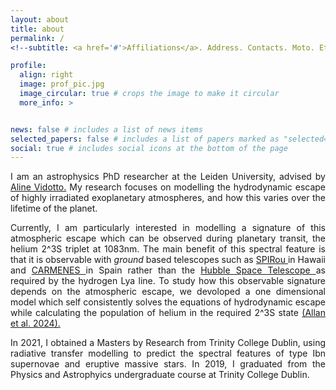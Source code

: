 ```yaml
---
layout: about
title: about
permalink: /
<!--subtitle: <a href='#'>Affiliations</a>. Address. Contacts. Moto. Etc.-->

profile:
  align: right
  image: prof_pic.jpg
  image_circular: true # crops the image to make it circular
  more_info: >


news: false # includes a list of news items
selected_papers: false # includes a list of papers marked as "selected={true}"
social: true # includes social icons at the bottom of the page
---
```



<p align="justify">
I am an astrophysics PhD researcher at the Leiden University, advised by <a href ="https://avidotto.github.io/"> Aline Vidotto.</a> My research focuses on modelling the hydrodynamic escape of highly irradiated exoplanetary atmospheres, and how this varies over the lifetime of the planet. </p> 

<p align="justify"> Currently, I am particularly interested in modelling a signature of this atmospheric escape which can be observed during planetary transit, the helium 2^3S triplet at 1083nm. The main benefit of this spectral feature is that it is observable with <i>ground</i> based telescopes such as <a href="https://www.cfht.hawaii.edu/Instruments/SPIRou/"> SPIRou </a> in Hawaii and <a href="https://carmenes.caha.es/ext/instrument/index.html"> CARMENES </a> in Spain rather than the <a href="https://science.nasa.gov/mission/hubble/"> Hubble Space Telescope </a> as required by the hydrogen Lya line. To study how this observable signature depends on the atmospheric escape, we devoloped a one dimensional model which self consistently solves the equations of hydrodynamic escape while calculating the population of helium in the required 2^3S state <a href="https://academic.oup.com/mnras/article/527/3/4657/7379618"> (Allan et al. 2024).  </a>  </p>

<p align="justify">  In 2021, I obtained a Masters by Research from Trinity College Dublin, using radiative transfer modelling to predict the spectral features of type Ibn supernovae and eruptive massive stars.  In 2019, I graduated from the Physics and Astrophyics undergraduate course at Trinity College Dublin. </p>
